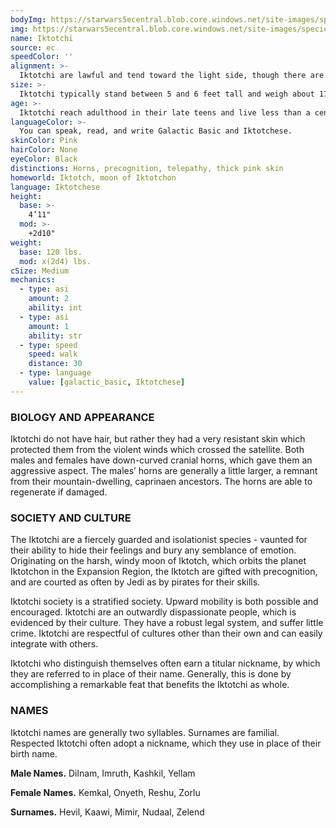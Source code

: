 ```yaml
---
bodyImg: https://starwars5ecentral.blob.core.windows.net/site-images/species/species_iktotchi.png
img: https://starwars5ecentral.blob.core.windows.net/site-images/species/species_iktotchi.png
name: Iktotchi
source: ec
speedColor: ''
alignment: >-
  Iktotchi are lawful and tend toward the light side, though there are exceptions.
size: >-
  Iktotchi typically stand between 5 and 6 feet tall and weigh about 170 lbs. Regardless of your position in that range, your size is Medium.
age: >-
  Iktotchi reach adulthood in their late teens and live less than a century.
languageColor: >-
  You can speak, read, and write Galactic Basic and Iktotchese. 
skinColor: Pink
hairColor: None
eyeColor: Black
distinctions: Horns, precognition, telepathy, thick pink skin
homeworld: Iktotch, moon of Iktotchon
language: Iktotchese
height:
  base: >-
    4’11"
  mod: >-
    +2d10"
weight:
  base: 120 lbs.
  mod: x(2d4) lbs.
cSize: Medium
mechanics:
  - type: asi
    amount: 2
    ability: int
  - type: asi
    amount: 1
    ability: str
  - type: speed
    speed: walk
    distance: 30
  - type: language
    value: [galactic_basic, Iktotchese]
---
```

### BIOLOGY AND APPEARANCE
Iktotchi do not have hair, but rather they had a very resistant skin which protected them from the violent winds which crossed the satellite. Both males and females have down-curved cranial horns, which gave them an aggressive aspect. The males’ horns are generally a little larger, a remnant from their mountain-dwelling, caprinaen ancestors. The horns are able to regenerate if damaged.

### SOCIETY AND CULTURE
The Iktotchi are a fiercely guarded and isolationist species - vaunted for their ability to hide their feelings and bury any semblance of emotion. Originating on the harsh, windy moon of Iktotch, which orbits the planet Iktotchon in the Expansion Region, the Iktotch are gifted with precognition, and are courted as often by Jedi as by pirates for their skills.

Iktotchi society is a stratified society. Upward mobility is both possible and encouraged. Iktotchi are an outwardly dispassionate people, which is evidenced by their culture. They have a robust legal system, and suffer little crime. Iktotchi are respectful of cultures other than their own and can easily integrate with others.

Iktotchi who distinguish themselves often earn a titular nickname, by which they are referred to in place of their name. Generally, this is done by accomplishing a remarkable feat that benefits the Iktotchi as whole.

### NAMES
Iktotchi names are generally two syllables. Surnames are familial. Respected Iktotchi often adopt a nickname, which they use in place of their birth name.

__Male Names.__ Dilnam, Imruth, Kashkil, Yellam

__Female Names.__ Kemkal, Onyeth, Reshu, Zorlu

__Surnames.__ Hevil, Kaawi, Mimir, Nudaal, Zelend



    